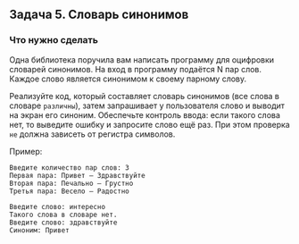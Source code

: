 ## Задача 5. Словарь синонимов
### Что нужно сделать
Одна библиотека поручила вам написать программу для оцифровки словарей синонимов. На вход в программу подаётся N пар слов. Каждое слово является синонимом к своему парному слову. 

Реализуйте код, который составляет словарь синонимов (все слова в словаре `различны`), затем запрашивает у пользователя слово и выводит на экран его синоним. Обеспечьте контроль ввода: если такого слова нет, то выведите ошибку и запросите слово ещё раз. При этом проверка `не` должна зависеть от регистра символов.

Пример:

```
Введите количество пар слов: 3
Первая пара: Привет — Здравствуйте
Вторая пара: Печально — Грустно
Третья пара: Весело — Радостно

Введите слово: интересно
Такого слова в словаре нет.
Введите слово: здравствуйте
Синоним: Привет
```
